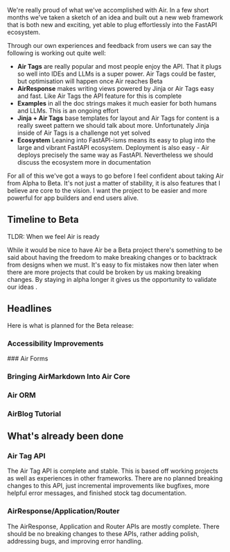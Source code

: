We're really proud of what we've accomplished with Air. In a few short months we've taken a sketch of an idea and built out a new web framework that is both new and exciting, yet able to plug effortlessly into the FastAPI ecosystem.

Through our own experiences and feedback from users we can say the following is working out quite well:

- **Air Tags** are really popular and most people enjoy the API. That it plugs so well into IDEs and LLMs is a super power. Air Tags could be faster, but optimisation will happen once Air reaches Beta
- **AirResponse** makes writing views powered by Jinja or Air Tags easy and fast. Like Air Tags the API feature for this is complete
- **Examples** in all the doc strings makes it much easier for both humans and LLMs. This is an ongoing effort
- **Jinja + Air Tags** base templates for layout and Air Tags for content is a really sweet pattern we should talk about more. Unfortunately Jinja inside of Air Tags is a challenge not yet solved
- **Ecosystem** Leaning into FastAPI-isms means its easy to plug into the large and vibrant FastAPI ecosystem. Deployment is also easy - Air deploys precisely the same way as FastAPI. Nevertheless we should discuss the ecosystem more in documentation

For all of this we've got a ways to go before I feel confident about taking Air from Alpha to Beta. It's not just a matter of stability, it is also features that I believe are core to the vision. I want the project to be easier and more powerful for app builders and end users alive.

## Timeline to Beta

TLDR: When we feel Air is ready

While it would be nice to have Air be a Beta project there's something to be said about having the freedom to make breaking changes or to backtrack from designs when we must. It's easy to fix mistakes now then later when there are more projects that could be broken by us making breaking changes. By staying in alpha longer it gives us the opportunity to validate our ideas .

## Headlines

Here is what is planned for the Beta release:

### Accessibility Improvements


### Air Forms


### Bringing AirMarkdown Into Air Core

### Air ORM

### AirBlog Tutorial


## What's already been done

### Air Tag API

The Air Tag API is complete and stable. This is based off working projects as well as experiences in other frameworks. There are no planned breaking changes to this API, just incremental improvements like bugfixes, more helpful error messages, and finished stock tag documentation.

### AirResponse/Application/Router

The AirResponse, Application and Router APIs are mostly complete. There should be no breaking changes to these APIs, rather adding polish, addressing bugs, and improving error handling.
